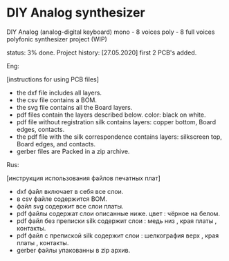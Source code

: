 # DIY Analog synthesizer
 DIY Analog (analog-digital keyboard) mono - 8 voices poly - 8 full voices polyfonic synthesizer project (WIP)

status: 3% done.
Project history:
[27.05.2020] first 2 PCB's added.


Eng:

[instructions for using PCB files]
* the dxf file includes all layers.
* the csv file contains a BOM.
* the svg file contains all the Board layers.
* pdf files contain the layers described below. color: black on white.
* pdf file without registration silk contains layers: copper bottom, Board edges, contacts.
* the pdf file with the silk correspondence contains layers: silkscreen top, Board edges, and contacts.
* gerber files are Packed in a zip archive.


Rus:

[инструкция использования файлов печатных плат]
* dxf файл включает в себя все слои.
* в csv файле содержится BOM.
* файл svg содержит все слои платы.
* pdf файлы содержат слои описанные ниже. цвет : чёрное на белом.
* pdf файл без преписки silk содержит слои : медь низ , края платы , контакты.
* pdf файл с препиской silk содержит слои : шелкография верх , края платы , контакты.
* gerber файлы упакованны в zip архив.

